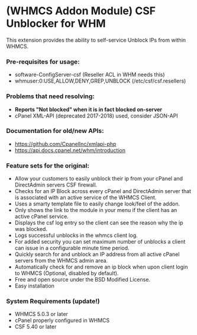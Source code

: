 # (WHMCS Addon Module) CSF Unblocker for WHM

This extension provides the ability to self-service Unblock IPs from within WHMCS.

### Pre-requisites for usage:

- software-ConfigServer-csf (Reseller ACL in WHM needs this)
- whmuser:0:USE,ALLOW,DENY,GREP,UNBLOCK (/etc/csf/csf.resellers)

### Problems that need resolving:

- **Reports "Not blocked" when it is in fact blocked on-server**
- cPanel XML-API (deprecated 2017-2018) used, consider JSON-API

### Documentation for old/new APIs:

- https://github.com/CpanelInc/xmlapi-php
- https://api.docs.cpanel.net/whm/introduction

### Feature sets for the original:

- Allow your customers to easily unblock their ip from your cPanel and DirectAdmin servers CSF firewall.
- Checks for an IP Block across every cPanel and DirectAdmin server that is associated with an active service of the WHMCS Client.
- Uses a smarty template file to easily change look/feel of the addon.
- Only shows the link to the module in your menu if the client has an active cPanel service.
- Displays the csf log entry so the client can see the reason why the ip was blocked.
- Logs successful unblocks in the whmcs client log.
- For added security you can set maximum number of unblocks a client can issue in a configurable minute time period.
- Quickly search for and unblock an IP address from all active cPanel servers from the WHMCS admin area.
- Automatically check for and remove an ip block when upon client login to WHMCS (Optional, disabled by default).
- Free and open source under the BSD Modified License.
- Easy installation

### System Requirements (update!)

- WHMCS 5.0.3 or later
- cPanel properly configured in WHMCS
- CSF 5.40 or later
